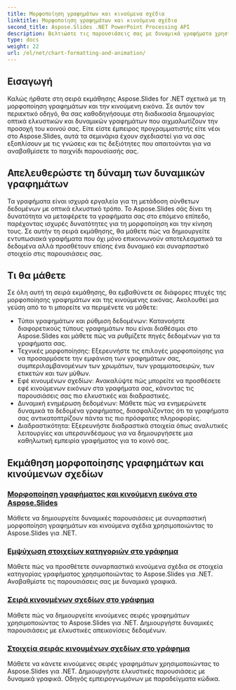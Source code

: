 ```yaml
---
title: Μορφοποίηση γραφημάτων και κινούμενα σχέδια
linktitle: Μορφοποίηση γραφημάτων και κινούμενα σχέδια
second_title: Aspose.Slides .NET PowerPoint Processing API
description: Βελτιώστε τις παρουσιάσεις σας με δυναμικά γραφήματα χρησιμοποιώντας το Aspose.Slides για .NET. Μάθετε τη μορφοποίηση γραφημάτων και την κινούμενη εικόνα βήμα προς βήμα. Αυξήστε τις δεξιότητες παρουσίασής σας σήμερα!
type: docs
weight: 22
url: /el/net/chart-formatting-and-animation/
---
```


## Εισαγωγή

Καλώς ήρθατε στη σειρά εκμάθησης Aspose.Slides for .NET σχετικά με τη μορφοποίηση γραφημάτων και την κινούμενη εικόνα. Σε αυτόν τον περιεκτικό οδηγό, θα σας καθοδηγήσουμε στη διαδικασία δημιουργίας οπτικά ελκυστικών και δυναμικών γραφημάτων που αιχμαλωτίζουν την προσοχή του κοινού σας. Είτε είστε έμπειρος προγραμματιστής είτε νέοι στο Aspose.Slides, αυτά τα σεμινάρια έχουν σχεδιαστεί για να σας εξοπλίσουν με τις γνώσεις και τις δεξιότητες που απαιτούνται για να αναβαθμίσετε το παιχνίδι παρουσίασής σας.

## Απελευθερώστε τη δύναμη των δυναμικών γραφημάτων

Τα γραφήματα είναι ισχυρά εργαλεία για τη μετάδοση σύνθετων δεδομένων με οπτικά ελκυστικό τρόπο. Το Aspose.Slides σάς δίνει τη δυνατότητα να μεταφέρετε τα γραφήματα σας στο επόμενο επίπεδο, παρέχοντας ισχυρές δυνατότητες για τη μορφοποίηση και την κίνηση τους. Σε αυτήν τη σειρά εκμάθησης, θα μάθετε πώς να δημιουργείτε εντυπωσιακά γραφήματα που όχι μόνο επικοινωνούν αποτελεσματικά τα δεδομένα αλλά προσθέτουν επίσης ένα δυναμικό και συναρπαστικό στοιχείο στις παρουσιάσεις σας.

## Τι θα μάθετε

Σε όλη αυτή τη σειρά εκμάθησης, θα εμβαθύνετε σε διάφορες πτυχές της μορφοποίησης γραφημάτων και της κινούμενης εικόνας. Ακολουθεί μια γεύση από το τι μπορείτε να περιμένετε να μάθετε:

- Τύποι γραφημάτων και ρύθμιση δεδομένων: Κατανοήστε διαφορετικούς τύπους γραφημάτων που είναι διαθέσιμοι στο Aspose.Slides και μάθετε πώς να ρυθμίζετε πηγές δεδομένων για τα γραφήματα σας.
- Τεχνικές μορφοποίησης: Εξερευνήστε τις επιλογές μορφοποίησης για να προσαρμόσετε την εμφάνιση των γραφημάτων σας, συμπεριλαμβανομένων των χρωμάτων, των γραμματοσειρών, των ετικετών και των μύθων.
- Εφέ κινουμένων σχεδίων: Ανακαλύψτε πώς μπορείτε να προσθέσετε εφέ κινούμενων εικόνων στα γραφήματα σας, κάνοντας τις παρουσιάσεις σας πιο ελκυστικές και διαδραστικές.
- Δυναμική ενημέρωση δεδομένων: Μάθετε πώς να ενημερώνετε δυναμικά τα δεδομένα γραφήματος, διασφαλίζοντας ότι τα γραφήματα σας αντικατοπτρίζουν πάντα τις πιο πρόσφατες πληροφορίες.
- Διαδραστικότητα: Εξερευνήστε διαδραστικά στοιχεία όπως αναλυτικές λειτουργίες και υπερσυνδέσμους για να δημιουργήσετε μια καθηλωτική εμπειρία γραφήματος για το κοινό σας.

## Εκμάθηση μορφοποίησης γραφημάτων και κινούμενων σχεδίων
### [Μορφοποίηση γραφήματος και κινούμενη εικόνα στο Aspose.Slides](./chart-formatting-and-animation/)
Μάθετε να δημιουργείτε δυναμικές παρουσιάσεις με συναρπαστική μορφοποίηση γραφημάτων και κινούμενα σχέδια χρησιμοποιώντας το Aspose.Slides για .NET.
### [Εμψύχωση στοιχείων κατηγοριών στο γράφημα](./animating-categories-elements/)
Μάθετε πώς να προσθέτετε συναρπαστικά κινούμενα σχέδια σε στοιχεία κατηγορίας γραφήματος χρησιμοποιώντας το Aspose.Slides για .NET. Αναβαθμίστε τις παρουσιάσεις σας με δυναμικά γραφικά.
### [Σειρά κινουμένων σχεδίων στο γράφημα](./animating-series/)
Μάθετε πώς να δημιουργείτε κινούμενες σειρές γραφημάτων χρησιμοποιώντας το Aspose.Slides για .NET. Δημιουργήστε δυναμικές παρουσιάσεις με ελκυστικές απεικονίσεις δεδομένων.
### [Στοιχεία σειράς κινουμένων σχεδίων στο γράφημα](./animating-series-elements/)
Μάθετε να κάνετε κινούμενες σειρές γραφημάτων χρησιμοποιώντας το Aspose.Slides για .NET. Δημιουργήστε ελκυστικές παρουσιάσεις με δυναμικά γραφικά. Οδηγός εμπειρογνωμόνων με παραδείγματα κώδικα.